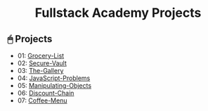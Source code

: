 <div align="center">

# Fullstack Academy Projects

</div>

## 🖱 Projects

- 01: [Grocery-List](Projects/01-Grocery-List/)
- 02: [Secure-Vault](Projects/02-Secure-Vault/)
- 03: [The-Gallery](Projects/03-The-Gallery/)
- 04: [JavaScript-Problems](Projects/04-ProblemsJS-Block14/)
- 05: [Manipulating-Objects](Projects/05-Objects-Workshop/)
- 06: [Discount-Chain](Projects/06-Discount-Chain/)
- 07: [Coffee-Menu](Projects/07-Coffee-Menu/)
